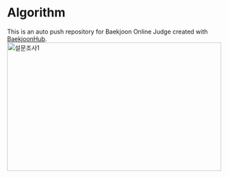# Algorithm
This is an auto push repository for Baekjoon Online Judge created with [BaekjoonHub](https://github.com/BaekjoonHub/BaekjoonHub).
<img src="https://raw.githubusercontent.com/hyun4965/Algorithm/assets/50188017/fa0ee718-1f60-4d0f-b6ff-f9693ed13e2b" alt="설문조사1" width="500" height="300">
